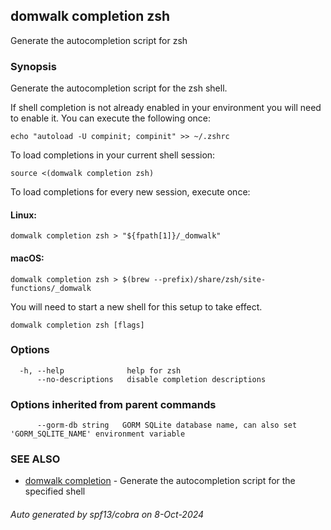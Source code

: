## domwalk completion zsh

Generate the autocompletion script for zsh

### Synopsis

Generate the autocompletion script for the zsh shell.

If shell completion is not already enabled in your environment you will need
to enable it.  You can execute the following once:

	echo "autoload -U compinit; compinit" >> ~/.zshrc

To load completions in your current shell session:

	source <(domwalk completion zsh)

To load completions for every new session, execute once:

#### Linux:

	domwalk completion zsh > "${fpath[1]}/_domwalk"

#### macOS:

	domwalk completion zsh > $(brew --prefix)/share/zsh/site-functions/_domwalk

You will need to start a new shell for this setup to take effect.


```
domwalk completion zsh [flags]
```

### Options

```
  -h, --help              help for zsh
      --no-descriptions   disable completion descriptions
```

### Options inherited from parent commands

```
      --gorm-db string   GORM SQLite database name, can also set 'GORM_SQLITE_NAME' environment variable
```

### SEE ALSO

* [domwalk completion](domwalk_completion.md)	 - Generate the autocompletion script for the specified shell

###### Auto generated by spf13/cobra on 8-Oct-2024
